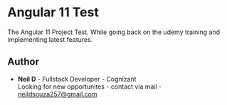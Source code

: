 # Angular 11 Test
The Angular 11 Project Test. While going back on the udemy training and implementing latest features.

## Author

* **Neil D** - Fullstack Developer - Cognizant
<br />Looking for new opportunites - contact via mail - neildsouza257@gmail.com
